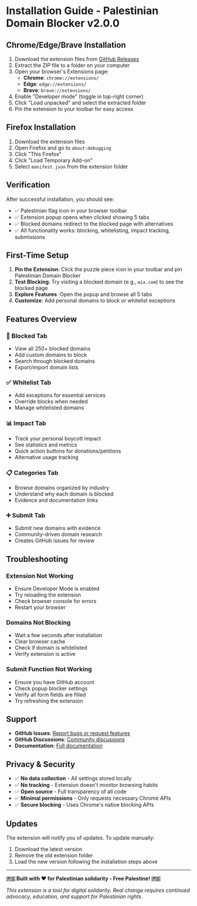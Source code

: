 # Installation Guide - Palestinian Domain Blocker v2.0.0

## Chrome/Edge/Brave Installation

1. Download the extension files from [GitHub Releases](https://github.com/oussamakou/Palestinian-Domain-Blocker-v2/releases)
2. Extract the ZIP file to a folder on your computer
3. Open your browser's Extensions page:
   - **Chrome**: `chrome://extensions/`
   - **Edge**: `edge://extensions/`
   - **Brave**: `brave://extensions/`
4. Enable "Developer mode" (toggle in top-right corner)
5. Click "Load unpacked" and select the extracted folder
6. Pin the extension to your toolbar for easy access

## Firefox Installation

1. Download the extension files
2. Open Firefox and go to `about:debugging`
3. Click "This Firefox"
4. Click "Load Temporary Add-on"
5. Select `manifest.json` from the extension folder

## Verification

After successful installation, you should see:
- ✅ Palestinian flag icon in your browser toolbar
- ✅ Extension popup opens when clicked showing 5 tabs
- ✅ Blocked domains redirect to the blocked page with alternatives
- ✅ All functionality works: blocking, whitelisting, impact tracking, submissions

## First-Time Setup

1. **Pin the Extension**: Click the puzzle piece icon in your toolbar and pin Palestinian Domain Blocker
2. **Test Blocking**: Try visiting a blocked domain (e.g., `wix.com`) to see the blocked page
3. **Explore Features**: Open the popup and browse all 5 tabs
4. **Customize**: Add personal domains to block or whitelist exceptions

## Features Overview

### 🚫 Blocked Tab
- View all 250+ blocked domains
- Add custom domains to block
- Search through blocked domains
- Export/import domain lists

### ✅ Whitelist Tab  
- Add exceptions for essential services
- Override blocks when needed
- Manage whitelisted domains

### 📊 Impact Tab
- Track your personal boycott impact
- See statistics and metrics
- Quick action buttons for donations/petitions
- Alternative usage tracking

### 📋 Categories Tab
- Browse domains organized by industry
- Understand why each domain is blocked
- Evidence and documentation links

### ➕ Submit Tab
- Submit new domains with evidence
- Community-driven domain research
- Creates GitHub issues for review

## Troubleshooting

### Extension Not Working
- Ensure Developer Mode is enabled
- Try reloading the extension
- Check browser console for errors
- Restart your browser

### Domains Not Blocking
- Wait a few seconds after installation
- Clear browser cache
- Check if domain is whitelisted
- Verify extension is active

### Submit Function Not Working
- Ensure you have GitHub account
- Check popup blocker settings
- Verify all form fields are filled
- Try refreshing the extension

## Support

- **GitHub Issues**: [Report bugs or request features](https://github.com/oussamakou/Palestinian-Domain-Blocker-v2/issues)
- **GitHub Discussions**: [Community discussions](https://github.com/oussamakou/Palestinian-Domain-Blocker-v2/discussions)
- **Documentation**: [Full documentation](https://github.com/oussamakou/Palestinian-Domain-Blocker-v2/wiki)

## Privacy & Security

- ✅ **No data collection** - All settings stored locally
- ✅ **No tracking** - Extension doesn't monitor browsing habits  
- ✅ **Open source** - Full transparency of all code
- ✅ **Minimal permissions** - Only requests necessary Chrome APIs
- ✅ **Secure blocking** - Uses Chrome's native blocking APIs

## Updates

The extension will notify you of updates. To update manually:
1. Download the latest version
2. Remove the old extension folder
3. Load the new version following the installation steps above

---

**🇵🇸 Built with ❤️ for Palestinian solidarity - Free Palestine! 🇵🇸**

*This extension is a tool for digital solidarity. Real change requires continued advocacy, education, and support for Palestinian rights.* 